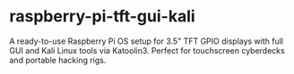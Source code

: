 # raspberry-pi-tft-gui-kali
A ready-to-use Raspberry Pi OS setup for 3.5" TFT GPIO displays with full GUI and Kali Linux tools via Katoolin3. Perfect for touchscreen cyberdecks and portable hacking rigs.
